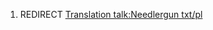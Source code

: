 1.  REDIRECT [Translation talk:Needlergun
    txt/pl](Translation_talk:Needlergun_txt/pl "wikilink")